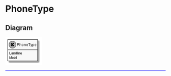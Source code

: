 ﻿# PhoneType

## Diagram

![PhoneType.png](./PhoneType.png "PhoneType")
<hr style="background: blue;" />

